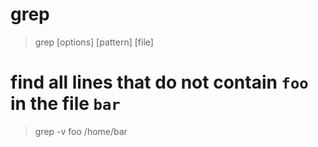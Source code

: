 # grep
> grep [options] [pattern] [file]

# find all lines that do not contain `foo` in the file `bar`
> grep -v foo /home/bar

